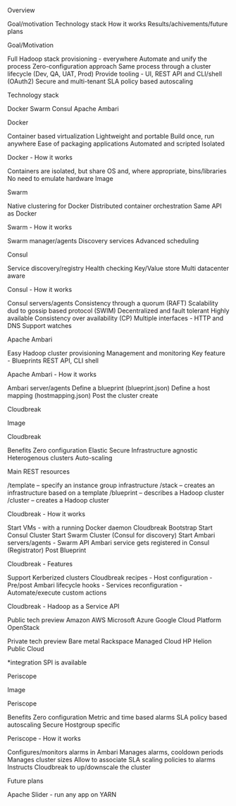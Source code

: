 Overview

Goal/motivation
Technology stack
How it works
Results/achivements/future plans

Goal/Motivation

Full Hadoop stack provisioning - everywhere
Automate and unify the process
Zero-configuration approach
Same process through a cluster lifecycle (Dev, QA, UAT, Prod)
Provide tooling - UI, REST API and CLI/shell (OAuth2)
Secure and multi-tenant
SLA policy based autoscaling

Technology stack

Docker
Swarm
Consul
Apache Ambari

Docker

Container based virtualization
Lightweight and portable
Build once, run anywhere
Ease of packaging applications
Automated and scripted
Isolated

Docker - How it works

Containers are isolated, but share OS and, where appropriate, bins/libraries
No need to emulate hardware
Image

Swarm

Native clustering for Docker
Distributed container orchestration
Same API as Docker

Swarm - How it works

Swarm manager/agents
Discovery services
Advanced scheduling


Consul

Service discovery/registry
Health checking
Key/Value store
Multi datacenter aware

Consul - How it works

Consul servers/agents
Consistency through a quorum (RAFT)
Scalability dud to gossip based protocol (SWIM)
Decentralized and fault tolerant
Highly available
Consistency over availability (CP)
Multiple interfaces - HTTP and DNS
Support watches



Apache Ambari

Easy Hadoop cluster provisioning
Management and monitoring
Key feature - Blueprints
REST API, CLI shell

Apache Ambari - How it works

Ambari server/agents
Define a blueprint (blueprint.json)
Define a host mapping (hostmapping.json)
Post the cluster create

Cloudbreak

Image

Cloudbreak

Benefits
  Zero configuration
  Elastic
  Secure
  Infrastructure agnostic
  Heterogenous clusters
  Auto-scaling

Main REST resources

  /template – specify an instance group infrastructure
  /stack – creates an infrastructure based on a template
  /blueprint – describes a Hadoop cluster
  /cluster – creates a Hadoop cluster

Cloudbreak - How it works

  Start VMs - with a running Docker daemon
  Cloudbreak Bootstrap
    Start Consul Cluster
    Start Swarm Cluster  (Consul for discovery)
  Start Ambari servers/agents - Swarm API
  Ambari service gets registered in Consul (Registrator)
  Post Blueprint

Cloudbreak - Features

  Support Kerberized clusters
  Cloudbreak recipes
    - Host configuration
    - Pre/post Ambari lifecycle hooks
    - Services reconfiguration
    - Automate/execute custom actions

Cloudbreak - Hadoop as a Service API

Public tech preview
  Amazon AWS
  Microsoft Azure
  Google Cloud Platform
  OpenStack

Private tech preview
  Bare metal
  Rackspace Managed Cloud
  HP Helion Public Cloud

*integration SPI is available


Periscope

Image

Periscope

Benefits
  Zero configuration
  Metric and time based alarms
  SLA policy based autoscaling
  Secure
  Hostgroup specific


Periscope - How it works

  Configures/monitors alarms in Ambari
  Manages alarms, cooldown periods
  Manages cluster sizes
  Allow to associate SLA scaling policies to alarms
  Instructs Cloudbreak to up/downscale the cluster

Future plans

  Apache Slider - run any app on YARN
  
